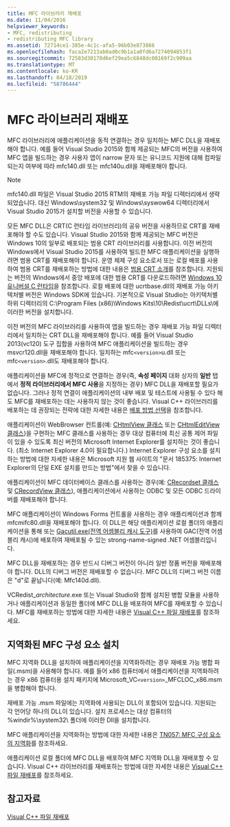 ```yaml
---
title: MFC 라이브러리 재배포
ms.date: 11/04/2016
helpviewer_keywords:
- MFC, redistributing
- redistributing MFC library
ms.assetid: 72714ce1-385e-4c1c-afa5-96b03e873866
ms.openlocfilehash: faca2e7213ab0ad0c9b1a1a0fd6a7274094853f1
ms.sourcegitcommit: 72583d30170d6ef29ea5c6848dc00169f2c909aa
ms.translationtype: MT
ms.contentlocale: ko-KR
ms.lasthandoff: 04/18/2019
ms.locfileid: "58786444"
---
```

# <a name="redistributing-the-mfc-library"></a>MFC 라이브러리 재배포

MFC 라이브러리에 애플리케이션을 동적 연결하는 경우 일치하는 MFC DLL을 재배포해야 합니다. 예를 들어 Visual Studio 2015와 함께 제공되는 MFC의 버전을 사용하여 MFC 앱을 빌드하는 경우 사용자 앱이 narrow 문자 또는 유니코드 지원에 대해 컴파일되는지 여부에 따라 mfc140.dll 또는 mfc140u.dll을 재배포해야 합니다.

> [!NOTE]
>  mfc140.dll 파일은 Visual Studio 2015 RTM의 재배포 가능 파일 디렉터리에서 생략되었습니다. 대신 Windows\system32 및 Windows\syswow64 디렉터리에서 Visual Studio 2015가 설치할 버전을 사용할 수 있습니다.

모든 MFC DLL은 CRT(C 런타임 라이브러리)의 공유 버전을 사용하므로 CRT를 재배포해야 할 수도 있습니다. Visual Studio 2015와 함께 제공되는 MFC 버전은 Windows 10의 일부로 배포되는 범용 CRT 라이브러리를 사용합니다. 이전 버전의 Windows에서 Visual Studio 2015를 사용하여 빌드한 MFC 애플리케이션을 실행하려면 범용 CRT를 재배포해야 합니다. 운영 체제 구성 요소로서 또는 로컬 배포를 사용하여 범용 CRT를 재배포하는 방법에 대한 내용은 [범용 CRT 소개](https://devblogs.microsoft.com/cppblog/introducing-the-universal-crt/)를 참조합니다. 지원되는 버전의 Windows에서 중앙 배포에 대한 범용 CRT를 다운로드하려면 [Windows 10 유니버설 C 런타임](https://www.microsoft.com/en-us/download/details.aspx?id=48234)을 참조합니다. 로컬 배포에 대한 ucrtbase.dll의 재배포 가능 아키텍처별 버전은 Windows SDK에 있습니다. 기본적으로 Visual Studio는 아키텍처별 하위 디렉터리의 C:\Program Files (x86)\Windows Kits\10\Redist\ucrt\DLLs\에 이러한 버전을 설치합니다.

이전 버전의 MFC 라이브러리를 사용하여 앱을 빌드하는 경우 재배포 가능 파일 디렉터리에서 일치하는 CRT DLL을 재배포해야 합니다. 예를 들어 Visual Studio 2013(vc120) 도구 집합을 사용하여 MFC 애플리케이션을 빌드하는 경우 msvcr120.dll을 재배포해야 합니다. 일치하는 mfc`<version>`u.dll 또는 mfc`<version>`.dll도 재배포해야 합니다.

애플리케이션을 MFC에 정적으로 연결하는 경우(즉, **속성 페이지** 대화 상자의 **일반** 탭에서 **정적 라이브러리에서 MFC 사용**을 지정하는 경우) MFC DLL을 재배포할 필요가 없습니다. 그러나 정적 연결이 애플리케이션의 내부 배포 및 테스트에 사용될 수 있다 해도 MFC를 재배포하는 데는 사용하지 않는 것이 좋습니다. Visual C++ 라이브러리를 배포하는 데 권장되는 전략에 대한 자세한 내용은 [배포 방법 선택](choosing-a-deployment-method.md)을 참조합니다.

애플리케이션이 WebBrowser 컨트롤(예: [CHtmlView 클래스](../mfc/reference/chtmlview-class.md) 또는 [CHtmlEditView 클래스](../mfc/reference/chtmleditview-class.md))을 구현하는 MFC 클래스를 사용하는 경우 대상 컴퓨터에 최신 공통 제어 파일이 있을 수 있도록 최신 버전의 Microsoft Internet Explorer를 설치하는 것이 좋습니다. (최소 Internet Explorer 4.0이 필요합니다.) Internet Explorer 구성 요소를 설치하는 방법에 대한 자세한 내용은 Microsoft 지원 웹 사이트의 "문서 185375: Internet Explorer의 단일 EXE 설치를 만드는 방법"에서 찾을 수 있습니다.

애플리케이션이 MFC 데이터베이스 클래스를 사용하는 경우(예: [CRecordset 클래스](../mfc/reference/crecordset-class.md) 및 [CRecordView 클래스](../mfc/reference/crecordview-class.md)), 애플리케이션에서 사용하는 ODBC 및 모든 ODBC 드라이버를 재배포해야 합니다.

MFC 애플리케이션이 Windows Forms 컨트롤을 사용하는 경우 애플리케이션과 함께 mfcmifc80.dll을 재배포해야 합니다. 이 DLL은 해당 애플리케이션 로컬 폴더의 애플리케이션을 통해 또는 [Gacutil.exe(전역 어셈블리 캐시 도구)](/dotnet/framework/tools/gacutil-exe-gac-tool)를 사용하여 GAC(전역 어셈블리 캐시)에 배포하여 재배포될 수 있는 strong-name-signed .NET 어셈블리입니다.

MFC DLL을 재배포하는 경우 반드시 디버그 버전이 아니라 일반 정품 버전을 재배포해야 합니다. DLL의 디버그 버전은 재배포할 수 없습니다. MFC DLL의 디버그 버전 이름은 "d"로 끝납니다(예: Mfc140d.dll).

VCRedist_*architecture*.exe 또는 Visual Studio와 함께 설치된 병합 모듈을 사용하거나 애플리케이션과 동일한 폴더에 MFC DLL을 배포하여 MFC를 재배포할 수 있습니다. MFC를 재배포하는 방법에 대한 자세한 내용은 [Visual C++ 파일 재배포](redistributing-visual-cpp-files.md)를 참조하세요.

## <a name="installation-of-localized-mfc-components"></a>지역화된 MFC 구성 요소 설치

MFC 지역화 DLL을 설치하여 애플리케이션을 지역화하려는 경우 재배포 가능 병합 파일(.msm)을 사용해야 합니다. 예를 들어 x86 컴퓨터에서 애플리케이션을 지역화하려는 경우 x86 컴퓨터용 설치 패키지에 Microsoft_VC`<version>`_MFCLOC_x86.msm을 병합해야 합니다.

재배포 가능 .msm 파일에는 지역화에 사용되는 DLL이 포함되어 있습니다. 지원되는 각 언어당 하나의 DLL이 있습니다. 설치 프로세스는 대상 컴퓨터의 %windir%\system32\ 폴더에 이러한 Dll을 설치합니다.

MFC 애플리케이션을 지역화하는 방법에 대한 자세한 내용은 [TN057: MFC 구성 요소의 지역화](../mfc/tn057-localization-of-mfc-components.md)를 참조하세요.

애플리케이션 로컬 폴더에 MFC DLL을 배포하여 MFC 지역화 DLL을 재배포할 수 있습니다. Visual C++ 라이브러리를 재배포하는 방법에 대한 자세한 내용은 [Visual C++ 파일 재배포](redistributing-visual-cpp-files.md)를 참조하세요.

## <a name="see-also"></a>참고자료

[Visual C++ 파일 재배포](redistributing-visual-cpp-files.md)

